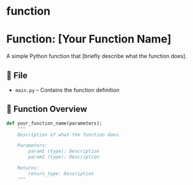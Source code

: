 # function
# Function: [Your Function Name]

A simple Python function that [briefly describe what the function does].

## 📄 File

- `main.py` – Contains the function definition

## 🧠 Function Overview

```python
def your_function_name(parameters):
    """
    Description of what the function does.

    Parameters:
        param1 (type): Description
        param2 (type): Description

    Returns:
        return_type: Description
    """

